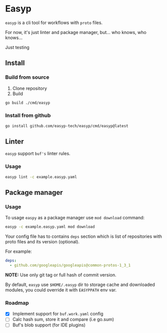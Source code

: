 # Easyp

`easyp` is a cli tool for workflows with `proto` files.

For now, it's just linter and package manager, but... who knows, who knows...

Just testing

## Install

### Build from source

1. Clone repository
2. Build
```bash
go build ./cmd/easyp
```

### Install from github

```bash
go install github.com/easyp-tech/easyp/cmd/easyp@latest
```

## Linter

`easyp` support `buf's` linter rules.

### Usage

```bash
easyp lint -c example.easyp.yaml
```

## Package manager

### Usage

To usage `easpy` as a package manager use `mod download` command:

```bash
easyp -c example.easyp.yaml mod download
```

Your config file has to contains `deps` section which is list of repositories with proto files and its version (optional).

For example:

```yaml
deps:
  - github.com/googleapis/googleapis@common-protos-1_3_1
```

**NOTE:** Use only git tag or full hash of commit version.

By default, `easyp` use `$HOME/.easyp` dir to storage cache and downloaded modules, you could override it with `EASYPPATH` env var.

### Roadmap

* [x] Implement support for `buf.work.yaml` config
* [ ] Calc hash sum, store it and compare (i.e go.sum)
* [ ] Buf's blob support (for IDE plugins)
